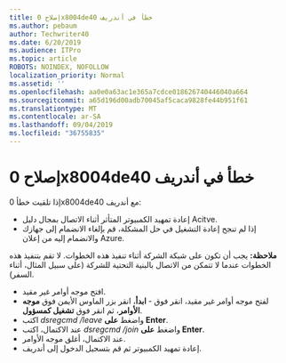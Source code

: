 ```yaml
---
title: إصلاح 0x8004de40 خطأ في أندريف
ms.author: pebaum
author: Techwriter40
ms.date: 6/20/2019
ms.audience: ITPro
ms.topic: article
ROBOTS: NOINDEX, NOFOLLOW
localization_priority: Normal
ms.assetid: ''
ms.openlocfilehash: aa0e0a63ac1e365a7cdce018626740446040a664
ms.sourcegitcommit: a65d196d00adb70045af5caca9828fe44b951f61
ms.translationtype: MT
ms.contentlocale: ar-SA
ms.lasthandoff: 09/04/2019
ms.locfileid: "36755835"
---
```

# <a name="fix-0x8004de40-error-in-onedrive"></a>إصلاح 0x8004de40 خطأ في أندريف

إذا تلقيت خطأ 0x8004de40 مع أندريف:

- إعادة تمهيد الكمبيوتر المتأثر أثناء الاتصال بمجال دليل Acitve.
- إذا لم تنجح إعادة التشغيل في حل المشكلة، قم بإلغاء الانضمام إلى جهازك والانضمام إليه من إعلان Azure. 

**ملاحظة:** يجب أن تكون على شبكة الشركة أثناء تنفيذ هذه الخطوات. لا تقم بتنفيذ هذه الخطوات عندما لا تتمكن من الاتصال بالبنية التحتية للشركة (على سبيل المثال، أثناء السفر). 

- افتح موجه أوامر غير مقيد. 
- لفتح موجه أوامر غير مقيد، انقر فوق - **ابدأ**، انقر بزر الماوس الأيمن فوق **موجه الأوامر**، ثم انقر فوق **تشغيل كمسؤول**.
- اكتب *dsregcmd /leave* واضغط **على Enter**.
- عند الاكتمال، اكتب *dsregcmd /join* واضغط **على Enter**.
- عند الاكتمال، أغلق موجه الأوامر.
- إعادة تمهيد الكمبيوتر ثم قم بتسجيل الدخول إلى أندريف.